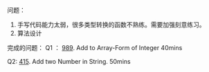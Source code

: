 问题：
1. 手写代码能力太弱，很多类型转换的函数不熟练。需要加强刻意练习。
2. 算法设计



完成的问题：
Q1 ： [989](https://leetcode.com/problems/add-to-array-form-of-integer/). Add to Array-Form of Integer     40mins

Q2: 	[415](https://leetcode.com/problems/add-strings/). Add two Number  in String.    50mins